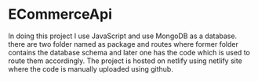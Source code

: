 # ECommerceApi
In doing this project I use JavaScript and use MongoDB as a database. there are two folder named as package and routes where former folder contains the database schema and later one has the code which is used to route them accordingly. The project is hosted on netlify using netlify site where the code is manually uploaded using github. 
